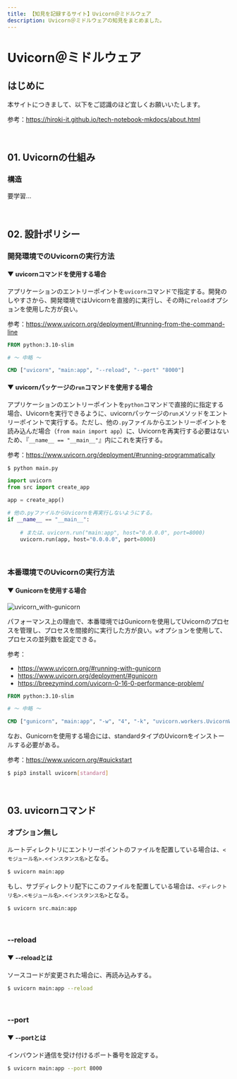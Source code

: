 ```yaml
---
title: 【知見を記録するサイト】Uvicorn＠ミドルウェア
description: Uvicorn＠ミドルウェアの知見をまとめました。
---
```


# Uvicorn＠ミドルウェア

## はじめに

本サイトにつきまして、以下をご認識のほど宜しくお願いいたします。

参考：https://hiroki-it.github.io/tech-notebook-mkdocs/about.html

<br>

## 01. Uvicornの仕組み

### 構造

要学習...

<br>

## 02. 設計ポリシー

### 開発環境でのUvicornの実行方法

#### ▼ uvicornコマンドを使用する場合

アプリケーションのエントリーポイントを```uvicorn```コマンドで指定する。開発のしやすさから、開発環境ではUvicornを直接的に実行し、その時に```reload```オプションを使用した方が良い。

参考：https://www.uvicorn.org/deployment/#running-from-the-command-line

```dockerfile
FROM python:3.10-slim

# 〜 中略 〜

CMD ["uvicorn", "main:app", "--reload", "--port" "8000"]
```

#### ▼ uvicornパッケージの```run```コマンドを使用する場合

アプリケーションのエントリーポイントを```python```コマンドで直接的に指定する場合、Uvicornを実行できるように、uvicornパッケージの```run```メソッドをエントリーポイントで実行する。ただし、他の```.py```ファイルからエントリーポイントを読み込んだ場合（```from main import app```）に、Uvicornを再実行する必要はないため、『```__name__ == "__main__"```』内にこれを実行する。

参考：https://www.uvicorn.org/deployment/#running-programmatically

```bash
$ python main.py
```

```python
import uvicorn
from src import create_app

app = create_app()

# 他の.pyファイルからUvicornを再実行しないようにする。
if __name__ == "__main__":
  
    # または、uvicorn.run("main:app", host="0.0.0.0", port=8000)
    uvicorn.run(app, host="0.0.0.0", port=8000)
```

<br>

### 本番環境でのUvicornの実行方法

#### ▼ Gunicornを使用する場合

![uvicorn_with-gunicorn](https://raw.githubusercontent.com/hiroki-it/tech-notebook/master/images/uvicorn_with-gunicorn.png)

パフォーマンス上の理由で、本番環境ではGunicornを使用してUvicornのプロセスを管理し、プロセスを間接的に実行した方が良い。```w```オプションを使用して、プロセスの並列数を設定できる。

参考：

- https://www.uvicorn.org/#running-with-gunicorn
- https://www.uvicorn.org/deployment/#gunicorn
- https://breezymind.com/uvicorn-0-16-0-performance-problem/

```dockerfile
FROM python:3.10-slim

# 〜 中略 〜

CMD ["gunicorn", "main:app", "-w", "4", "-k", "uvicorn.workers.UvicornWorker", "--bind", "0.0.0.0:8000" ]
```

なお、Gunicornを使用する場合には、standardタイプのUvicornをインストールする必要がある。

参考：https://www.uvicorn.org/#quickstart

```bash
$ pip3 install uvicorn[standard]
```

<br>

## 03. uvicornコマンド

### オプション無し

ルートディレクトリにエントリーポイントのファイルを配置している場合は、```<モジュール名>.<インスタンス名>```となる。

```bash
$ uvicorn main:app
```

もし、サブディレクトリ配下にこのファイルを配置している場合は、```<ディレクトリ名>.<モジュール名>.<インスタンス名>```となる。

```bash
$ uvicorn src.main:app
```

<br>

### --reload

#### ▼ --reloadとは

ソースコードが変更された場合に、再読み込みする。

```bash
$ uvicorn main:app --reload
```

<br>

### --port

#### ▼ --portとは

インバウンド通信を受け付けるポート番号を設定する。

```bash
$ uvicorn main:app --port 8000
```

<br>
